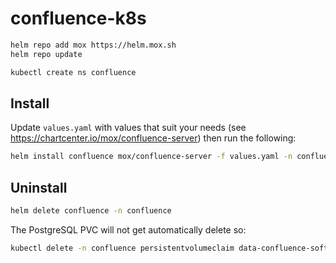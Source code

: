 # confluence-k8s

```bash
helm repo add mox https://helm.mox.sh
helm repo update
```

```bash
kubectl create ns confluence
```

## Install

Update `values.yaml` with values that suit your needs (see https://chartcenter.io/mox/confluence-server) then run the following:

```bash
helm install confluence mox/confluence-server -f values.yaml -n confluence
```

## Uninstall

```bash
helm delete confluence -n confluence
```

The PostgreSQL PVC will not get automatically delete so:

```bash
kubectl delete -n confluence persistentvolumeclaim data-confluence-software-db-0
```
